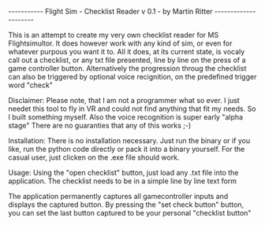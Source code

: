 -----------  Flight Sim - Checklist Reader v 0.1 - by Martin Ritter ---------------------

This is an attempt to create my very own checklist reader for MS Flightsimultor. 
It does however work with any kind of sim, or even for whatever purpous you want it to.
All it does, at its current state, is vocaly call out a checklist, or any txt file presented,
line by line on the press of a game controller button.
Alternatively the progression throug the checklist can also be triggered by optional
voice recignition, on the predefined trigger word "check"

Disclaimer:
  Please note, that I am not a programmer what so ever. I just needet this tool to fly
  in VR and could not find anything that fit my needs. So I built something myself.
  Also the voice recognition is super early "alpha stage" 
  There are no guaranties that any of this works ;-)

Installation:
  There is no installation necessary. Just run the binary or if you like, run the python 
  code directly or pack it into a binary yourself. 
  For the casual user, just clicken on the .exe file should work.

Usage:
  Using the "open checklist" button, just load any .txt file into the application.
  The checklist needs to be in a simple line by line text form

  The application permanently captures all gamecontroller inputs and displays the
  captured button. By pressing the "set check button" button, you can set the last
  button captured to be your personal "checklist button"
